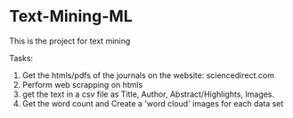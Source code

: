 # Text-Mining-ML
This is the project for text mining

Tasks:
1. Get the htmls/pdfs of the journals on the website: sciencedirect.com
2. Perform web scrapping on htmls
3. get the text in a csv file as Title, Author, Abstract/Highlights, Images.
4. Get the word count and Create a 'word cloud' images for each data set
